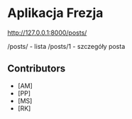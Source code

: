 # Aplikacja Frezja

http://127.0.0.1:8000/posts/

/posts/  - lista
/posts/1 - szczegóły posta

## Contributors
- [AM]
- [PP]
- [MS]
- [RK]